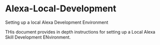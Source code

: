 # Alexa-Local-Development

Setting up a local Alexa Development Environment

THis document provides in depth instructions for setting up a Local Alexa Skill Development ENvironment.
